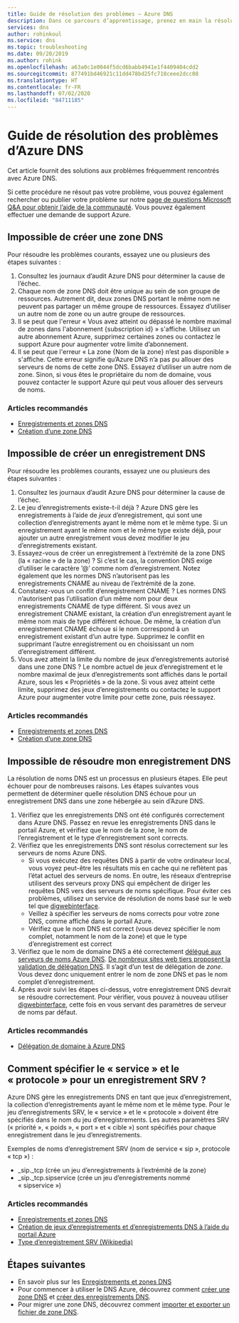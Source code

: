 ```yaml
---
title: Guide de résolution des problèmes – Azure DNS
description: Dans ce parcours d’apprentissage, prenez en main la résolution des problèmes courants liés à Azure DNS
services: dns
author: rohinkoul
ms.service: dns
ms.topic: troubleshooting
ms.date: 09/20/2019
ms.author: rohink
ms.openlocfilehash: a63a0c1e0044f5dcd6babb4941e1f4409404cdd2
ms.sourcegitcommit: 877491bd46921c11dd478bd25fc718ceee2dcc08
ms.translationtype: HT
ms.contentlocale: fr-FR
ms.lasthandoff: 07/02/2020
ms.locfileid: "84711185"
---
```

# <a name="azure-dns-troubleshooting-guide"></a>Guide de résolution des problèmes d’Azure DNS

Cet article fournit des solutions aux problèmes fréquemment rencontrés avec Azure DNS.

Si cette procédure ne résout pas votre problème, vous pouvez également rechercher ou publier votre problème sur notre [page de questions Microsoft Q&A pour obtenir l’aide de la communauté](https://docs.microsoft.com/answers/topics/azure-virtual-network.html). Vous pouvez également effectuer une demande de support Azure.


## <a name="i-cant-create-a-dns-zone"></a>Impossible de créer une zone DNS

Pour résoudre les problèmes courants, essayez une ou plusieurs des étapes suivantes :

1.  Consultez les journaux d’audit Azure DNS pour déterminer la cause de l’échec.
2.  Chaque nom de zone DNS doit être unique au sein de son groupe de ressources. Autrement dit, deux zones DNS portant le même nom ne peuvent pas partager un même groupe de ressources. Essayez d’utiliser un autre nom de zone ou un autre groupe de ressources.
3.  Il se peut que l'erreur « Vous avez atteint ou dépassé le nombre maximal de zones dans l'abonnement {subscription id} » s'affiche. Utilisez un autre abonnement Azure, supprimez certaines zones ou contactez le support Azure pour augmenter votre limite d’abonnement.
4.  Il se peut que l'erreur « La zone {Nom de la zone} n’est pas disponible » s'affiche. Cette erreur signifie qu’Azure DNS n’a pas pu allouer des serveurs de noms de cette zone DNS. Essayez d’utiliser un autre nom de zone. Sinon, si vous êtes le propriétaire du nom de domaine, vous pouvez contacter le support Azure qui peut vous allouer des serveurs de noms.


### <a name="recommended-articles"></a>Articles recommandés

* [Enregistrements et zones DNS](dns-zones-records.md)
* [Création d’une zone DNS](dns-getstarted-create-dnszone-portal.md)

## <a name="i-cant-create-a-dns-record"></a>Impossible de créer un enregistrement DNS

Pour résoudre les problèmes courants, essayez une ou plusieurs des étapes suivantes :

1.  Consultez les journaux d’audit Azure DNS pour déterminer la cause de l’échec.
2.  Le jeu d’enregistrements existe-t-il déjà ?  Azure DNS gère les enregistrements à l’aide de *jeux* d’enregistrement, qui sont une collection d’enregistrements ayant le même nom et le même type. Si un enregistrement ayant le même nom et le même type existe déjà, pour ajouter un autre enregistrement vous devez modifier le jeu d’enregistrements existant.
3.  Essayez-vous de créer un enregistrement à l’extrémité de la zone DNS (la « racine » de la zone) ? Si c’est le cas, la convention DNS exige d’utiliser le caractère ’@’ comme nom d’enregistrement. Notez également que les normes DNS n’autorisent pas les enregistrements CNAME au niveau de l’extrémité de la zone.
4.  Constatez-vous un conflit d’enregistrement CNAME ?  Les normes DNS n’autorisent pas l’utilisation d’un même nom pour deux enregistrements CNAME de type différent. Si vous avez un enregistrement CNAME existant, la création d’un enregistrement ayant le même nom mais de type différent échoue.  De même, la création d’un enregistrement CNAME échoue si le nom correspond à un enregistrement existant d’un autre type. Supprimez le conflit en supprimant l’autre enregistrement ou en choisissant un nom d’enregistrement différent.
5.  Vous avez atteint la limite du nombre de jeux d’enregistrements autorisé dans une zone DNS ? Le nombre actuel de jeux d’enregistrement et le nombre maximal de jeux d’enregistrements sont affichés dans le portail Azure, sous les « Propriétés » de la zone. Si vous avez atteint cette limite, supprimez des jeux d’enregistrements ou contactez le support Azure pour augmenter votre limite pour cette zone, puis réessayez. 


### <a name="recommended-articles"></a>Articles recommandés

* [Enregistrements et zones DNS](dns-zones-records.md)
* [Création d’une zone DNS](dns-getstarted-create-dnszone-portal.md)



## <a name="i-cant-resolve-my-dns-record"></a>Impossible de résoudre mon enregistrement DNS

La résolution de noms DNS est un processus en plusieurs étapes. Elle peut échouer pour de nombreuses raisons. Les étapes suivantes vous permettent de déterminer quelle résolution DNS échoue pour un enregistrement DNS dans une zone hébergée au sein d’Azure DNS.

1.  Vérifiez que les enregistrements DNS ont été configurés correctement dans Azure DNS. Passez en revue les enregistrements DNS dans le portail Azure, et vérifiez que le nom de la zone, le nom de l’enregistrement et le type d’enregistrement sont corrects.
2.  Vérifiez que les enregistrements DNS sont résolus correctement sur les serveurs de noms Azure DNS.
    - Si vous exécutez des requêtes DNS à partir de votre ordinateur local, vous voyez peut-être les résultats mis en cache qui ne reflètent pas l’état actuel des serveurs de noms.  En outre, les réseaux d’entreprise utilisent des serveurs proxy DNS qui empêchent de diriger les requêtes DNS vers des serveurs de noms spécifique.  Pour éviter ces problèmes, utilisez un service de résolution de noms basé sur le web tel que [digwebinterface](https://digwebinterface.com).
    - Veillez à spécifier les serveurs de noms corrects pour votre zone DNS, comme affiché dans le portail Azure.
    - Vérifiez que le nom DNS est correct (vous devez spécifier le nom complet, notamment le nom de la zone) et que le type d’enregistrement est correct
3.  Vérifiez que le nom de domaine DNS a été correctement [délégué aux serveurs de noms Azure DNS](dns-domain-delegation.md). [De nombreux sites web tiers proposent la validation de délégation DNS](https://www.bing.com/search?q=dns+check+tool). Il s’agit d’un test de délégation de *zone*. Vous devez donc uniquement entrer le nom de zone DNS et pas le nom complet d’enregistrement.
4.  Après avoir suivi les étapes ci-dessus, votre enregistrement DNS devrait se résoudre correctement. Pour vérifier, vous pouvez à nouveau utiliser [digwebinterface](https://digwebinterface.com), cette fois en vous servant des paramètres de serveur de noms par défaut.


### <a name="recommended-articles"></a>Articles recommandés

* [Délégation de domaine à Azure DNS](dns-domain-delegation.md)



## <a name="how-do-i-specify-the-service-and-protocol-for-an-srv-record"></a>Comment spécifier le « service » et le « protocole » pour un enregistrement SRV ?

Azure DNS gère les enregistrements DNS en tant que jeux d’enregistrement, la collection d’enregistrements ayant le même nom et le même type. Pour le jeu d’enregistrements SRV, le « service » et le « protocole » doivent être spécifiés dans le nom du jeu d’enregistrements. Les autres paramètres SRV (« priorité », « poids », « port » et « cible ») sont spécifiés pour chaque enregistrement dans le jeu d’enregistrements.

Exemples de noms d’enregistrement SRV (nom de service « sip », protocole « tcp ») :

- \_sip.\_tcp (crée un jeu d’enregistrements à l’extrémité de la zone)
- \_sip.\_tcp.sipservice (crée un jeu d’enregistrements nommé « sipservice »)

### <a name="recommended-articles"></a>Articles recommandés

* [Enregistrements et zones DNS](dns-zones-records.md)
* [Création de jeux d’enregistrements et d’enregistrements DNS à l’aide du portail Azure](dns-getstarted-create-recordset-portal.md)
* [Type d’enregistrement SRV (Wikipedia)](https://en.wikipedia.org/wiki/SRV_record)


## <a name="next-steps"></a>Étapes suivantes

* En savoir plus sur les [Enregistrements et zones DNS](dns-zones-records.md)
* Pour commencer à utiliser le DNS Azure, découvrez comment [créer une zone DNS](dns-getstarted-create-dnszone-portal.md) et [créer des enregistrements DNS](dns-getstarted-create-recordset-portal.md).
* Pour migrer une zone DNS, découvrez comment [importer et exporter un fichier de zone DNS](dns-import-export.md).

